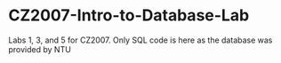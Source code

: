 # CZ2007-Intro-to-Database-Lab
Labs 1, 3, and 5 for CZ2007. Only SQL code is here as the database was provided by NTU
